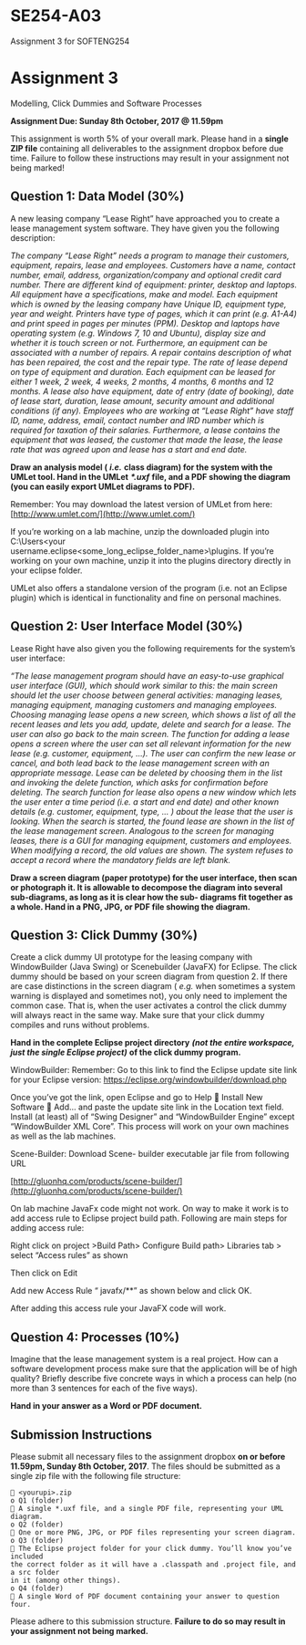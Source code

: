 # SE254-A03
Assignment 3 for SOFTENG254

# Assignment 3

Modelling, Click Dummies and Software Processes

**Assignment Due: Sunday 8th October, 2017 @ 11.59pm**

This assignment is worth 5% of your overall mark.
Please hand in a **single ZIP file** containing all deliverables to the assignment dropbox before due
time. Failure to follow these instructions may result in your assignment not being marked!

## Question 1: Data Model (30%)

A new leasing company “Lease Right” have approached you to create a lease management system
software. They have given you the following description:

_The company “Lease Right” needs a program to manage their customers, equipment, repairs, lease
and employees. Customers have a name, contact number, email, address, organization/company and
optional credit card number. There are different kind of equipment: printer, desktop and laptops. All
equipment have a specifications, make and model. Each equipment which is owned by the leasing
company have Unique ID, equipment type, year and weight. Printers have type of pages, which it can
print (e.g. A1-A4) and print speed in pages per minutes (PPM). Desktop and laptops have operating
system (e.g. Windows 7, 10 and Ubuntu), display size and whether it is touch screen or not.
Furthermore, an equipment can be associated with a number of repairs. A repair contains description
of what has been repaired, the cost and the repair type. The rate of lease depend on type of equipment
and duration. Each equipment can be leased for either 1 week, 2 week, 4 weeks, 2 months, 4 months,
6 months and 12 months. A lease also have equipment, date of entry (date of booking), date of lease
start, duration, lease amount, security amount and additional conditions (if any). Employees who are
working at “Lease Right” have staff ID, name, address, email, contact number and IRD number which
is required for taxation of their salaries. Furthermore, a lease contains the equipment that was leased,
the customer that made the lease, the lease rate that was agreed upon and lease has a start and end
date._

**Draw an analysis model (** **_i.e._** **class diagram) for the system with the UMLet tool. Hand in the UMLet**
**_*.uxf_** **file, and a PDF showing the diagram (you can easily export UMLet diagrams to PDF).**

Remember: You may download the latest version of UMLet from here: [http://www.umlet.com/](http://www.umlet.com/)

If you’re working on a lab machine, unzip the downloaded plugin into C:\Users\<your
username\.eclipse\<some_long_eclipse_folder_name>\plugins. If you’re working on your own
machine, unzip it into the plugins directory directly in your eclipse folder.

UMLet also offers a standalone version of the program (i.e. not an Eclipse plugin) which is identical
in functionality and fine on personal machines.


## Question 2: User Interface Model (30%)

Lease Right have also given you the following requirements for the system’s user interface:

_“The lease management program should have an easy-to-use graphical user interface (GUI), which
should work similar to this: the main screen should let the user choose between general activities:
managing leases, managing equipment, managing customers and managing employees. Choosing
managing lease opens a new screen, which shows a list of all the recent leases and lets you add,
update, delete and search for a lease. The user can also go back to the main screen. The function for
adding a lease opens a screen where the user can set all relevant information for the new lease (e.g.
customer, equipment, ...). The user can confirm the new lease or cancel, and both lead back to the lease
management screen with an appropriate message. Lease can be deleted by choosing them in the list
and invoking the delete function, which asks for confirmation before deleting. The search function for
lease also opens a new window which lets the user enter a time period (i.e. a start and end date) and
other known details (e.g. customer, equipment, type, ... ) about the lease that the user is looking.
When the search is started, the found lease are shown in the list of the lease management screen.
Analogous to the screen for managing leases, there is a GUI for managing equipment, customers and
employees. When modifying a record, the old values are shown. The system refuses to accept a record
where the mandatory fields are left blank._

**Draw a screen diagram (paper prototype) for the user interface, then scan or photograph it. It is
allowable to decompose the diagram into several sub-diagrams, as long as it is clear how the sub-
diagrams fit together as a whole. Hand in a PNG, JPG, or PDF file showing the diagram.**

## Question 3: Click Dummy (30%)

Create a click dummy UI prototype for the leasing company with WindowBuilder (Java Swing) or
Scenebuilder (JavaFX) for Eclipse. The click dummy should be based on your screen diagram from
question 2. If there are case distinctions in the screen diagram ( _e.g._ when sometimes a system warning
is displayed and sometimes not), you only need to implement the common case. That is, when the
user activates a control the click dummy will always react in the same way. Make sure that your click
dummy compiles and runs without problems.

**Hand in the complete Eclipse project directory** **_(not the entire workspace, just the single Eclipse
project)_** **of the click dummy program.**

WindowBuilder:
Remember: Go to this link to find the Eclipse update site link for your Eclipse version:
https://eclipse.org/windowbuilder/download.php

Once you’ve got the link, open Eclipse and go to Help  Install New Software  Add... and paste the
update site link in the Location text field. Install (at least) all of “Swing Designer” and “WindowBuilder
Engine” except “WindowBuilder XML Core”. This process will work on your own machines as well as
the lab machines.


Scene-Builder:
Download Scene- builder executable jar file from following URL

[http://gluonhq.com/products/scene-builder/](http://gluonhq.com/products/scene-builder/)

On lab machine JavaFx code might not work. On way to make it work is to add access rule to Eclipse
project build path. Following are main steps for adding access rule:

Right click on project >Build Path> Configure Build path> Libraries tab > select “Access rules” as shown

Then click on Edit


Add new Access Rule “ javafx/**” as shown below and click OK.

After adding this access rule your JavaFX code will work.

## Question 4: Processes (10%)

Imagine that the lease management system is a real project. How can a software development process
make sure that the application will be of high quality? Briefly describe five concrete ways in which a
process can help (no more than 3 sentences for each of the five ways).

**Hand in your answer as a Word or PDF document.**

## Submission Instructions

Please submit all necessary files to the assignment dropbox **on or before 11.59pm, Sunday 8th
October, 2017**. The files should be submitted as a single zip file with the following file structure:

```
 <yourupi>.zip
o Q1 (folder)
 A single *.uxf file, and a single PDF file, representing your UML diagram.
o Q2 (folder)
 One or more PNG, JPG, or PDF files representing your screen diagram.
o Q3 (folder)
 The Eclipse project folder for your click dummy. You’ll know you’ve included
the correct folder as it will have a .classpath and .project file, and a src folder
in it (among other things).
o Q4 (folder)
 A single Word of PDF document containing your answer to question four.
```
Please adhere to this submission structure. **Failure to do so may result in your assignment not being
marked.**
